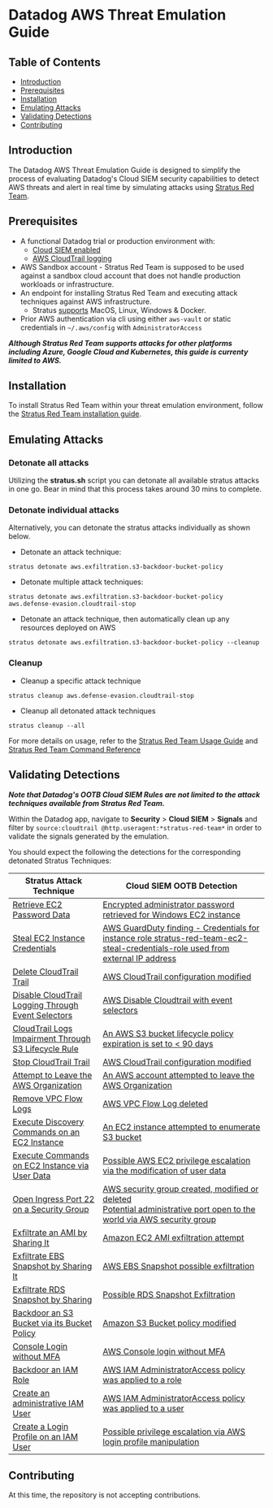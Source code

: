 # Datadog AWS Threat Emulation Guide

## Table of Contents
- [Introduction](#introduction)
- [Prerequisites](#prerequisites)
- [Installation](#installation)
- [Emulating Attacks](#emulating-attacks)
- [Validating Detections](#validating-detections)
- [Contributing](#contributing)


## Introduction
The Datadog AWS Threat Emulation Guide is designed to simplify the process of evaluating Datadog's Cloud SIEM security capabilities to detect AWS threats and alert in real time by simulating attacks using [Stratus Red Team](https://github.com/DataDog/stratus-red-team).

## Prerequisites
- A functional Datadog trial or production environment with:
    - [Cloud SIEM enabled](https://docs.datadoghq.com/getting_started/cloud_siem/)
    - [AWS CloudTrail logging](https://docs.datadoghq.com/security/cloud_siem/guide/aws-config-guide-for-cloud-siem/)
- AWS Sandbox account - Stratus Red Team is supposed to be used against a sandbox cloud account that does not handle production workloads or infrastructure.
- An endpoint for installing Stratus Red Team and executing attack techniques against AWS infrastructure.
    - Stratus [supports](https://stratus-red-team.cloud/user-guide/getting-started/) MacOS, Linux, Windows & Docker.
- Prior AWS authentication via cli using either `aws-vault` or static credentials in `~/.aws/config` with `AdministratorAccess`


***Although Stratus Red Team supports attacks for other platforms including Azure, Google Cloud and Kubernetes, this guide is currenty limited to AWS.***

## Installation
To install Stratus Red Team within your threat emulation environment, follow the [Stratus Red Team installation guide](https://stratus-red-team.cloud/user-guide/getting-started/#installation).

## Emulating Attacks

### Detonate all attacks
Utilizing the **stratus.sh** script you can detonate all available stratus attacks in one go. Bear in mind that this process takes around 30 mins to complete.

### Detonate individual attacks

Alternatively, you can detonate the stratus attacks individually as shown below.

- Detonate an attack technique:
```
stratus detonate aws.exfiltration.s3-backdoor-bucket-policy
```

- Detonate multiple attack techniques:
```
stratus detonate aws.exfiltration.s3-backdoor-bucket-policy aws.defense-evasion.cloudtrail-stop
```

- Detonate an attack technique, then automatically clean up any resources deployed on AWS
```
stratus detonate aws.exfiltration.s3-backdoor-bucket-policy --cleanup
```

### Cleanup 
- Cleanup a specific attack technique
```
stratus cleanup aws.defense-evasion.cloudtrail-stop
```

- Cleanup all detonated attack techniques
```
stratus cleanup --all
```


For more details on usage, refer to the [Stratus Red Team Usage Guide](https://stratus-red-team.cloud/user-guide/usage/) and [Stratus Red Team Command Reference](https://stratus-red-team.cloud/user-guide/commands/)

## Validating Detections
***Note that Datadog's OOTB Cloud SIEM Rules are **not** limited to the attack techniques available from Stratus Red Team.***

Within the Datadog app, navigate to **Security** > **Cloud SIEM** > **Signals** and filter by `source:cloudtrail @http.useragent:*stratus-red-team*` in order to validate the signals generated by the emulation.

You should expect the following the detections for the corresponding detonated Stratus Techniques:


| **Stratus Attack Technique**                                                                                                                                	| **Cloud SIEM OOTB Detection**                                                                                                                                                                                                                                                                                                             	|
|-------------------------------------------------------------------------------------------------------------------------------------------------------------	|-------------------------------------------------------------------------------------------------------------------------------------------------------------------------------------------------------------------------------------------------------------------------------------------------------------------------------------------	|
| [Retrieve EC2 Password Data](https://stratus-red-team.cloud/attack-techniques/AWS/aws.credential-access.ec2-get-password-data/)                             	| [Encrypted administrator password retrieved for Windows EC2 instance](https://docs.datadoghq.com/security/default_rules/aws-ec2-getpasswordata-error/)                                                                                                                                                                                    	|
| [Steal EC2 Instance Credentials](https://stratus-red-team.cloud/attack-techniques/AWS/aws.credential-access.ec2-steal-instance-credentials/)                	| [AWS GuardDuty finding - Credentials for instance role stratus-red-team-ec2-steal-credentials-role used from external IP address](https://docs.datadoghq.com/security/default_rules/aws-guardduty-third-party/)                                                                                                                           	|
| [Delete CloudTrail Trail](https://stratus-red-team.cloud/attack-techniques/AWS/aws.defense-evasion.cloudtrail-delete/)                                      	| [AWS CloudTrail configuration modified](https://docs.datadoghq.com/security/default_rules/aws-cloudtrail-configuration-modified/)                                                                                                                                                                                                         	|
| [Disable CloudTrail Logging Through Event Selectors](https://stratus-red-team.cloud/attack-techniques/AWS/aws.defense-evasion.cloudtrail-event-selectors/)  	| [AWS Disable Cloudtrail with event selectors](https://docs.datadoghq.com/security/default_rules/cloudtrail-aws-cloudtrail-disable-through-event-selectors/)                                                                                                                                                                               	|
| [CloudTrail Logs Impairment Through S3 Lifecycle Rule](https://stratus-red-team.cloud/attack-techniques/AWS/aws.defense-evasion.cloudtrail-lifecycle-rule/) 	| [An AWS S3 bucket lifecycle policy expiration is set to < 90 days](https://docs.datadoghq.com/security/default_rules/aws-s3-lifecycle-expiration-below-90-days/)                                                                                                                                                                          	|
| [Stop CloudTrail Trail](https://stratus-red-team.cloud/attack-techniques/AWS/aws.defense-evasion.cloudtrail-stop/)                                          	| [AWS CloudTrail configuration modified](https://docs.datadoghq.com/security/default_rules/aws-cloudtrail-configuration-modified/)                                                                                                                                                                                                         	|
| [Attempt to Leave the AWS Organization](https://stratus-red-team.cloud/attack-techniques/AWS/aws.defense-evasion.organizations-leave/)                      	| [An AWS account attempted to leave the AWS Organization](https://docs.datadoghq.com/security/default_rules/aws-organizations-leave-organization/)                                                                                                                                                                                         	|
| [Remove VPC Flow Logs](https://stratus-red-team.cloud/attack-techniques/AWS/aws.defense-evasion.vpc-remove-flow-logs/)                                      	| [AWS VPC Flow Log deleted](https://docs.datadoghq.com/security/default_rules/aws-cloudtrail-vpc-flow-log-deleted/)                                                                                                                                                                                                                        	|
| [Execute Discovery Commands on an EC2 Instance](https://stratus-red-team.cloud/attack-techniques/AWS/aws.discovery.ec2-enumerate-from-instance/)            	| [An EC2 instance attempted to enumerate S3 bucket](https://docs.datadoghq.com/security/default_rules/aws-s3-buckets-enumerated/)                                                                                                                                                                                                          	|
| [Execute Commands on EC2 Instance via User Data](https://stratus-red-team.cloud/attack-techniques/AWS/aws.execution.ec2-user-data/)                         	| [Possible AWS EC2 privilege escalation via the modification of user data](https://docs.datadoghq.com/security/default_rules/cloudtrail-aws-ec2-modify-user-data-priv-escalation/)                                                                                                                                                         	|
| [Open Ingress Port 22 on a Security Group](https://stratus-red-team.cloud/attack-techniques/AWS/aws.exfiltration.ec2-security-group-open-port-22-ingress/)  	| [AWS security group created, modified or deleted](https://docs.datadoghq.com/security/default_rules/aws-ec2-security-group-modified/)<br>[Potential administrative port open to the world via AWS security group](https://docs.datadoghq.com/security/default_rules/cloudtrail-aws-ec2-security-group-administrative-port-open-to-world/) 	|
| [Exfiltrate an AMI by Sharing It](https://stratus-red-team.cloud/attack-techniques/AWS/aws.exfiltration.ec2-share-ami/)                                     	| [Amazon EC2 AMI exfiltration attempt](https://docs.datadoghq.com/security/default_rules/cloudtrail-aws-ec2-ami-exfil/)                                                                                                                                                                                                                    	|
| [Exfiltrate EBS Snapshot by Sharing It](https://stratus-red-team.cloud/attack-techniques/AWS/aws.exfiltration.ec2-share-ebs-snapshot/)                      	| [AWS EBS Snapshot possible exfiltration](https://docs.datadoghq.com/security/default_rules/cloudtrail-aws-ebs-snapshot-possible-exfiltration/)                                                                                                                                                                                            	|
| [Exfiltrate RDS Snapshot by Sharing](https://stratus-red-team.cloud/attack-techniques/AWS/aws.exfiltration.rds-share-snapshot/)                             	| [Possible RDS Snapshot Exfiltration](https://docs.datadoghq.com/security/default_rules/cloudtrail-aws-rds-snapshot-exfiltration/)                                                                                                                                                                                                         	|
| [Backdoor an S3 Bucket via its Bucket Policy](https://stratus-red-team.cloud/attack-techniques/AWS/aws.exfiltration.s3-backdoor-bucket-policy/)             	| [Amazon S3 Bucket policy modified](https://docs.datadoghq.com/security/default_rules/aws-s3-bucket-policy-modified/)                                                                                                                                                                                                                      	|
| [Console Login without MFA](https://stratus-red-team.cloud/attack-techniques/AWS/aws.initial-access.console-login-without-mfa/)                             	| [AWS Console login without MFA](https://docs.datadoghq.com/security/default_rules/aws-cloudtrail-console-login-no-mfa/)                                                                                                                                                                                                                   	|
| [Backdoor an IAM Role](https://stratus-red-team.cloud/attack-techniques/AWS/aws.persistence.iam-backdoor-role/)                                             	| [AWS IAM AdministratorAccess policy was applied to a role](https://docs.datadoghq.com/security/default_rules/cloudtrail-aws-iam-apply-privilegedpolicy-to-role/)                                                                                                                                                                          	|
| [Create an administrative IAM User](https://stratus-red-team.cloud/attack-techniques/AWS/aws.persistence.iam-create-admin-user/)                            	| [AWS IAM AdministratorAccess policy was applied to a user](https://docs.datadoghq.com/security/default_rules/cloudtrail-aws-iam-apply-privilegedpolicy-to-user/)                                                                                                                                                                          	|
| [Create a Login Profile on an IAM User](https://stratus-red-team.cloud/attack-techniques/AWS/aws.persistence.iam-create-user-login-profile/)                	| [Possible privilege escalation via AWS login profile manipulation](https://docs.datadoghq.com/security/default_rules/cloudtrail-aws-iam-login-profile-manipulated/)                                                                                                                                                                       	|

## Contributing
At this time, the repository is not accepting contributions.
